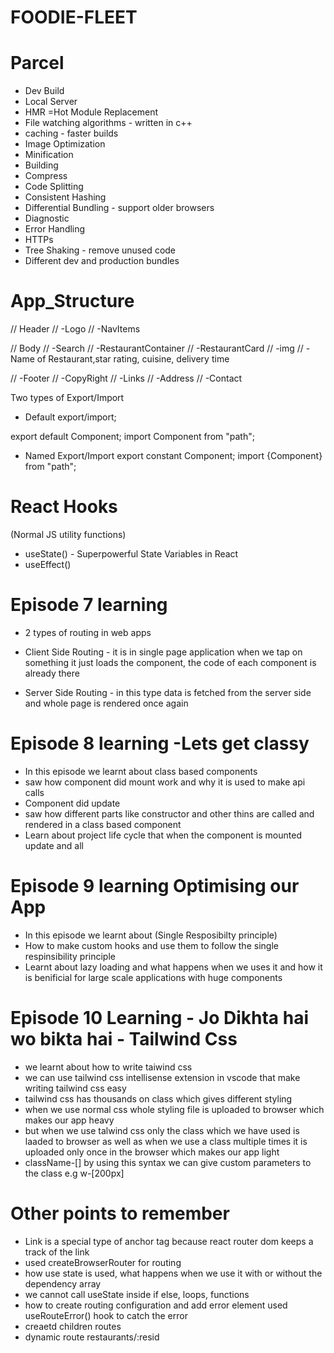 # FOODIE-FLEET

# Parcel
- Dev Build
- Local Server
- HMR =Hot Module Replacement
- File watching algorithms - written in c++
- caching - faster builds
- Image Optimization
- Minification
- Building 
- Compress
- Code Splitting
- Consistent Hashing
- Differential Bundling - support older browsers
- Diagnostic
- Error Handling 
- HTTPs
- Tree Shaking - remove unused code
- Different dev and production bundles

# App_Structure

// Header
// -Logo 
// -NavItems 

// Body
// -Search
// -RestaurantContainer
// -RestaurantCard
//     -img
//     -Name of Restaurant,star rating, cuisine, delivery time
       
// -Footer
// -CopyRight
// -Links
// -Address
// -Contact

Two types of Export/Import

- Default export/import;

export default Component;
import Component from "path";

- Named Export/Import
export constant Component;
import {Component} from "path";

# React Hooks
 (Normal JS utility functions)
- useState() - Superpowerful State Variables in React
- useEffect()


# Episode 7 learning

- 2 types of routing  in web apps

- Client Side Routing - it is in single page application when we tap on something it just loads the component, the code of each component is already there 
- Server Side Routing - in this type data is fetched from the server side and whole page is rendered once again

# Episode 8 learning -Lets get classy

- In this episode we learnt about class based components
- saw how component did mount work and why it is used to make api calls
- Component did update
- saw how different parts like constructor and other thins are called and rendered in a class based component 
- Learn about project life cycle that when the component is mounted update and all


# Episode 9 learning Optimising our App

- In this episode we learnt about (Single Resposibilty principle)
- How to make custom hooks and use them to follow the single respinsibility principle
- Learnt about lazy loading and what happens when we uses it and how it is benificial for large scale applications with huge components

# Episode 10 Learning - Jo Dikhta hai wo bikta hai - Tailwind Css

- we learnt about how to write taiwind css
- we can use tailwind css intellisense extension in vscode that make writing tailwind css easy
- tailwind css has thousands on class which gives different styling
- when we use normal css whole styling file is uploaded to browser which makes our app heavy
- but when we use talwind css only the class which we have used is laaded to browser as well as when we use a class multiple times it is uploaded only once in the browser which makes our app light
- className-[]  by using this syntax we can give custom parameters to the class e.g w-[200px] 



 
# Other points to remember
 - Link is a special type of anchor tag because react router dom keeps a track of the link 
 - used createBrowserRouter for routing 
 - how use state is used, what happens when we use it with or without the dependency array
 - we cannot call useState inside if else, loops,  functions
 - how to create routing configuration and add error element used useRouteError() hook to catch the error
 - creaetd children routes
 - dynamic route restaurants/:resid 